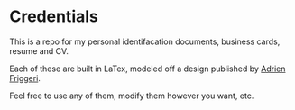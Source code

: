 # Credentials

This is a repo for my personal identifacation documents, business cards, resume and CV.

Each of these are built in LaTex, modeled off a design published by [Adrien Friggeri](http://friggeri.net/).

Feel free to use any of them, modify them however you want, etc.
